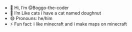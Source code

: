 - 👋 Hi, I’m @Boggo-the-coder
- 👀 I’m Like cats i have a cat named doughnut
- 😄 Pronouns: he/him
- ⚡ Fun fact: i like minecraft and i make maps on minecraft

<!---
Boggo-the-coder/Boggo-the-coder is a ✨ special ✨ repository because its `README.md` (this file) appears on your GitHub profile.
You can click the Preview link to take a look at your changes.
--->
